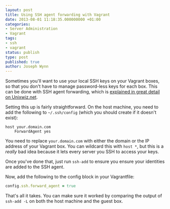```yaml
---
layout: post
title: Using SSH agent forwarding with Vagrant
date: 2013-08-01 11:18:35.000000000 +01:00
categories:
- Server Administration
- Vagrant
tags:
- ssh
- vagrant
status: publish
type: post
published: true
author: Joseph Wynn
---
```


Sometimes you'll want to use your local SSH keys on your Vagrant boxes, so that you don't have to manage password-less keys for each box. This can be done with SSH agent forwarding, which is [explained in great detail on Unixwiz.net](http://www.unixwiz.net/techtips/ssh-agent-forwarding.html).

Setting this up is fairly straightforward. On the host machine, you need to add the following to `~/.ssh/config` (which you should create if it doesn't exist):

```
host your.domain.com
    ForwardAgent yes
```

You need to replace `your.domain.com` with either the domain or the IP address of your Vagrant box. You can wildcard this with `host *`, but this is a _really_ bad idea because it lets every server you SSH to access your keys.

Once you've done that, just run `ssh-add` to ensure you ensure your identities are added to the SSH agent.

Now, add the following to the config block in your Vagrantfile:

```ruby
config.ssh.forward_agent = true
```

That's all it takes. You can make sure it worked by comparing the output of `ssh-add -L` on both the host machine and the guest box.
